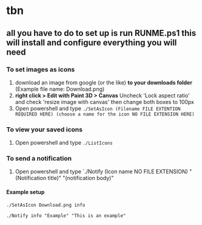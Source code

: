 # tbn
## all you have to do to set up is run RUNME.ps1 this will install and configure everything you will need

### To set images as icons
1. download an image from google (or the like) **to your downloads folder** (Example file name: Download.png)
2. **right click > Edit with Paint 3D > Canvas** Uncheck 'Lock aspect ratio' and check 'resize image with canvas' then change both boxes to 100px
3. Open powershell and type `./SetAsIcon (Filename FILE EXTENTION REQUIRED HERE) (choose a name for the icon NO FILE EXTENSION HERE)`

### To view your saved icons
1. Open powershell and type `./ListIcons`

### To send a notification
1. Open powershell and type `./Notify (Icon name NO FILE EXTENSION) "(Notification title)" "(notification body)"


#### Example setup

`./SetAsIcon Download.png info`

`./Notify info "Example" "This is an example"`
